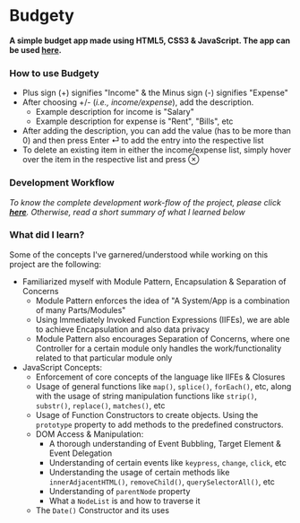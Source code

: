# Budgety
<strong>A simple budget app made using HTML5, CSS3 &amp; JavaScript. The app can be used [here](https://budgety-ram.netlify.com/).</strong>

### How to use Budgety
- Plus sign (+) signifies "Income" & the Minus sign (-) signifies "Expense"
- After choosing +/- (*i.e., income/expense*), add the description. 
  - Example description for income is "Salary" 
  - Example description for expense is "Rent", "Bills", etc
- After adding the description, you can add the value (has to be more than 0) and then press Enter &#9166; to add the entry into the respective list
- To delete an existing item in either the income/expense list, simply hover over the item in the respective list and press &#8855;

### Development Workflow
*To know the complete development work-flow of the project, please click <strong>[here](https://github.com/Ch-sriram/JavaScript#budgety-app)</strong>. Otherwise, read a short summary of what I learned below*

### What did I learn?
Some of the concepts I've garnered/understood while working on this project are the following:
- Familiarized myself with Module Pattern, Encapsulation & Separation of Concerns
  - Module Pattern enforces the idea of "A System/App is a combination of many Parts/Modules"
  - Using Immediately Invoked Function Expressions (IIFEs), we are able to achieve Encapsulation and also data privacy
  - Module Pattern also encourages Separation of Concerns, where one Controller for a certain module only handles the work/functionality related to that particular module only
- JavaScript Concepts:
  - Enforcement of core concepts of the language like IIFEs & Closures
  - Usage of general functions like <code>map()</code>, <code>splice()</code>, <code>forEach()</code>, etc, along with the usage of string manipulation functions like <code>strip()</code>, <code>substr()</code>, <code>replace()</code>, <code>matches()</code>, etc
  - Usage of Function Constructors to create objects. Using the <code>prototype</code> property to add methods to the predefined constructors.
  - DOM Access & Manipulation:
    - A thorough understanding of Event Bubbling, Target Element & Event Delegation
    - Understanding of certain events like <code>keypress</code>, <code>change</code>, <code>click</code>, etc
    - Understanding the usage of certain methods like <code>innerAdjacentHTML()</code>, <code>removeChild()</code>, <code>querySelectorAll()</code>, etc
    - Understanding of <code>parentNode</code> property
    - What a <code>NodeList</code> is and how to traverse it
  - The <code>Date()</code> Constructor and its uses